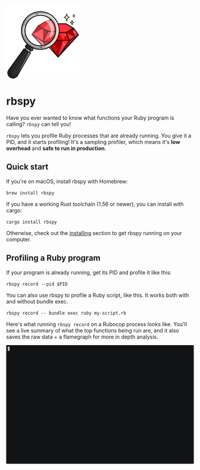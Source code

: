 <img src="../static/images/rbspy.jpg" width="200" height="200">

# rbspy

Have you ever wanted to know what functions your Ruby program is calling? `rbspy` can tell you!

`rbspy` lets you profile Ruby processes that are already running. You give it a PID, and it starts
profiling! It's a sampling profiler, which means it's **low overhead** and **safe to run in
production**.

## Quick start

If you're on macOS, install rbspy with Homebrew:

```
brew install rbspy
```

If you have a working Rust toolchain (1.56 or newer), you can install with cargo:

```
cargo install rbspy
```

Otherwise, check out the [installing](installing.md) section to get rbspy running on your computer.

## Profiling a Ruby program

If your program is already running, get its PID and profile it like this:

```
rbspy record --pid $PID
```

You can also use rbspy to profile a Ruby script, like this. It works both with and without bundle exec.

```
rbspy record -- bundle exec ruby my-script.rb
```

Here's what running `rbspy record` on a Rubocop process looks like. You'll see a live summary of
what the top functions being run are, and it also saves the raw data + a flamegraph for more in
depth analysis.

<img src="../static/images/rbspy-record.gif">

